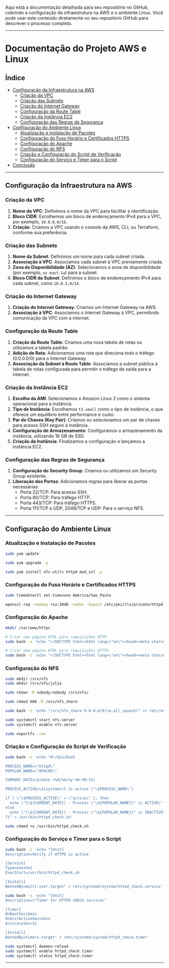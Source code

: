 Aqui está a documentação detalhada para seu repositório no GitHub, cobrindo a configuração da infraestrutura na AWS e o ambiente Linux. Você pode usar este conteúdo diretamente no seu repositório GitHub para descrever o processo completo.

---

# Documentação do Projeto AWS e Linux

## Índice

- [Configuração da Infraestrutura na AWS](#configuração-da-infraestrutura-na-aws)
  - [Criação da VPC](#criação-da-vpc)
  - [Criação das Subnets](#criação-das-subnets)
  - [Criação do Internet Gateway](#criação-do-internet-gateway)
  - [Configuração da Route Table](#configuração-da-route-table)
  - [Criação da Instância EC2](#criação-da-instância-ec2)
  - [Configuração das Regras de Segurança](#configuração-das-regras-de-segurança)
- [Configuração do Ambiente Linux](#configuração-do-ambiente-linux)
  - [Atualização e Instalação de Pacotes](#atualização-e-instalação-de-pacotes)
  - [Configuração do Fuso Horário e Certificados HTTPS](#configuração-do-fuso-horário-e-certificados-https)
  - [Configuração do Apache](#configuração-do-apache)
  - [Configuração do NFS](#configuração-do-nfs)
  - [Criação e Configuração do Script de Verificação](#criação-e-configuração-do-script-de-verificação)
  - [Configuração do Serviço e Timer para o Script](#configuração-do-serviço-e-timer-para-o-script)
- [Conclusão](#conclusão)

---

## Configuração da Infraestrutura na AWS

### Criação da VPC

1. **Nome da VPC**: Definimos o nome da VPC para facilitar a identificação.
2. **Bloco CIDR**: Escolhemos um bloco de endereçamento IPv4 para a VPC, por exemplo, `10.0.0.0/16`.
3. **Criação**: Criamos a VPC usando o console da AWS, CLI, ou Terraform, conforme sua preferência.

### Criação das Subnets

1. **Nome da Subnet**: Definimos um nome para cada subnet criada.
2. **Associação à VPC**: Associamos cada subnet à VPC previamente criada.
3. **Zona de Disponibilidade (AZ)**: Selecionamos a zona de disponibilidade (por exemplo, `us-east-1a`) para a subnet.
4. **Bloco CIDR da Subnet**: Definimos o bloco de endereçamento IPv4 para cada subnet, como `10.0.1.0/24`.

### Criação do Internet Gateway

1. **Criação do Internet Gateway**: Criamos um Internet Gateway na AWS.
2. **Associação à VPC**: Associamos o Internet Gateway à VPC, permitindo comunicação da VPC com a internet.

### Configuração da Route Table

1. **Criação da Route Table**: Criamos uma nova tabela de rotas ou utilizamos a tabela padrão.
2. **Adição de Rota**: Adicionamos uma rota que direciona todo o tráfego (0.0.0.0/0) para o Internet Gateway.
3. **Associação da Subnet à Route Table**: Associamos a subnet pública à tabela de rotas configurada para permitir o tráfego de saída para a internet.

### Criação da Instância EC2

1. **Escolha da AMI**: Selecionamos o Amazon Linux 2 como o sistema operacional para a instância.
2. **Tipo de Instância**: Escolhemos `t3.small` como o tipo de instância, o que oferece um equilíbrio entre performance e custo.
3. **Par de Chaves (Key Pair)**: Criamos ou selecionamos um par de chaves para acesso SSH seguro à instância.
4. **Configuração de Armazenamento**: Configuramos o armazenamento da instância, utilizando 16 GB de SSD.
5. **Criação da Instância**: Finalizamos a configuração e lançamos a instância EC2.

### Configuração das Regras de Segurança

1. **Configuração do Security Group**: Criamos ou utilizamos um Security Group existente.
2. **Liberação das Portas**: Adicionamos regras para liberar as portas necessárias:
   - Porta 22/TCP: Para acesso SSH.
   - Porta 80/TCP: Para tráfego HTTP.
   - Porta 443/TCP: Para tráfego HTTPS.
   - Porta 111/TCP e UDP, 2049/TCP e UDP: Para o serviço NFS.

---

## Configuração do Ambiente Linux

### Atualização e Instalação de Pacotes

```bash
sudo yum update

sudo yum upgrade -y

sudo yum install nfs-utils httpd mod_ssl -y
```

### Configuração do Fuso Horário e Certificados HTTPS

```bash
sudo timedatectl set-timezone America/Sao_Paulo

openssl req -newkey rsa:2048 -nodes -keyout /etc/pki/tls/private/httpd.key -x509 -days 3650 -out /etc/pki/tls/certs/httpd.crt
```

### Configuração do Apache

```bash
mkdir /var/www/https

# Criar uma página HTML para requisições HTTP
sudo bash -c 'echo "<!DOCTYPE html><html lang=\"en\"><head><meta charset=\"UTF-8\"><meta name=\"viewport\" content=\"width=device-width, initial-scale=1.0\"><title>Simple HTML</title><style>body {font-family: Arial, sans-serif; margin: 0; padding: 0; background-color: #f4f4f4; color: #333;} header {background-color: #333; color: white; padding: 1em;} main {padding: 2em;} h1 {font-size: 2em; margin-bottom: 0.5em;} p {font-size: 1.2em; line-height: 1.6; text-align: justify;} footer {background-color: #333; color: white; text-align: center; padding: 1em; position: fixed; bottom: 0; width: 100%;}</style></head><body><header><h1>Some Title HTTP!</h1></header><main><h2>Welcome!</h2><p>This is a basic HTML template with some CSS styling. You can customize the content and styles as needed.</p><p>The header and footer sections are styled to be distinct, with the footer remaining fixed at the bottom of the page.</p></main><footer><span>&copy; 2024 My Website</span></footer></body></html>" > /var/www/html/index.html'

# Criar uma página HTML para requisições HTTPS
sudo bash -c 'echo "<!DOCTYPE html><html lang=\"en\"><head><meta charset=\"UTF-8\"><meta name=\"viewport\" content=\"width=device-width, initial-scale=1.0\"><title>Simple HTML</title><style>body {font-family: Arial, sans-serif; margin: 0; padding: 0; background-color: #f4f4f4; color: #333;} header {background-color: #333; color: white; padding: 1em;} main {padding: 2em;} h1 {font-size: 2em; margin-bottom: 0.5em;} p {font-size: 1.2em; line-height: 1.6; text-align: justify;} footer {background-color: #333; color: white; text-align: center; padding: 1em; position: fixed; bottom: 0; width: 100%;}</style></head><body><header><h1>Some Title HTTPS!</h1></header><main><h2>Welcome!</h2><p>This is a basic HTML template with some CSS styling. You can customize the content and styles as needed.</p><p>The header and footer sections are styled to be distinct, with the footer remaining fixed at the bottom of the page.</p></main><footer><span>&copy; 2024 My Website</span></footer></body></html>" > /var/www/html/index.html'
```

### Configuração do NFS

```bash
sudo mkdir /srv/nfs
sudo mkdir /srv/nfs/julia

sudo chown -R nobody:nobody /srv/nfs/

sudo chmod 666 -R /srv/nfs_share

sudo bash -c 'echo "/srv/nfs_share 0.0.0.0/0(rw,all_squash)" >> /etc/exports'

sudo systemctl start nfs-server
sudo systemctl enable nfs-server

sudo exportfs -rav
```

### Criação e Configuração do Script de Verificação

```bash
sudo bash -c 'echo "#!/bin/bash

PROCESS_NAME=\"httpd\"
POPULAR_NAME=\"APACHE\"

CURRENT_DATE=\$(date +%d/%m/%y-%H:%M:%S)

PROCESS_ACTIVE=\$(systemctl is-active \"\$PROCESS_NAME\")

if [ \"\$PROCESS_ACTIVE\" = \"active\" ]; then
  echo \"[\${CURRENT_DATE}] - Process \"\${POPULAR_NAME}\" is ACTIVE\" >> /srv/nfs/julia/ONLINE.log
else
  echo \"[\${CURRENT_DATE}] - Process \"\${POPULAR_NAME}\" is INACTIVE\" >> /srv/nfs/julia/OFFLINE.log
fi" > /usr/bin/httpd_check.sh'

sudo chmod +x /usr/bin/httpd_check.sh
```

### Configuração do Serviço e Timer para o Script

```bash
sudo bash -c 'echo "[Unit]
Description=Verify if HTTPD is active

[Service]
Type=oneshot
ExecStart=/usr/bin/httpd_check.sh

[Install]
WantedBy=multi-user.target" > /etc/systemd/system/httpd_check.service'

sudo bash -c 'echo "[Unit]
Description=\"Timer for HTTPD CHECK service\"

[Timer]
OnBootSec=5min
OnUnitActiveSec=5min
AccuracySec=1s

[Install]
WantedBy=timers.target" > /etc/systemd/system/httpd_check.timer'

sudo systemctl daemon-reload
sudo systemctl enable httpd_check.timer
sudo systemctl status httpd_check.timer
```

---
